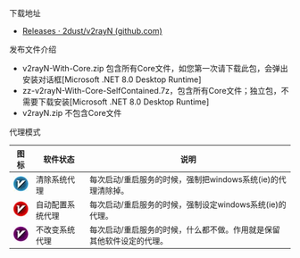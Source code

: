 下载地址
- [Releases · 2dust/v2rayN (github.com)](https://github.com/2dust/v2rayN/releases)

发布文件介绍
- v2rayN-With-Core.zip 包含所有Core文件，如您第一次请下载此包，会弹出安装对话框[Microsoft .NET 8.0 Desktop Runtime]
- zz-v2rayN-With-Core-SelfContained.7z，包含所有Core文件；独立包，不需要下载安装[Microsoft .NET 8.0 Desktop Runtime]
- v2rayN.zip 不包含Core文件

代理模式

| 图标                                                | 软件状态     | 说明                                   |
| ------------------------------------------------- | -------- | ------------------------------------ |
| ![](../photo/Pasted%20image%2020240501191637.png) | 清除系统代理   | 每次启动/重启服务的时候，强制把windows系统(ie)的代理清除掉。 |
| ![](../photo/Pasted%20image%2020240501191646.png) | 自动配置系统代理 | 每次启动/重启服务的时候，强制设定windows系统(ie)的代理。   |
| ![](../photo/Pasted%20image%2020240501191655.png) | 不改变系统代理  | 每次启动/重启服务的时候，什么都不做。作用就是保留其他软件设定的代理。  |
